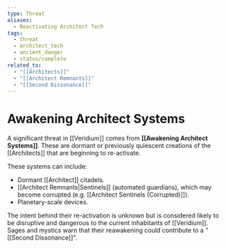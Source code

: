 ```yaml
---
type: Threat
aliases:
  - Reactivating Architect Tech
tags:
  - threat
  - architect_tech
  - ancient_danger
  - status/complete
related_to:
  - "[[Architects]]"
  - "[[Architect Remnants]]"
  - "[[Second Dissonance]]"
---
```

# Awakening Architect Systems

A significant threat in [[Veridium]] comes from **[[Awakening Architect Systems]]**. These are dormant or previously quiescent creations of the [[Architects]] that are beginning to re-activate.

These systems can include:
* Dormant [[Architect]] citadels.
* [[Architect Remnants|Sentinels]] (automated guardians), which may become corrupted (e.g. [[Architect Sentinels (Corrupted)]]).
* Planetary-scale devices.

The intent behind their re-activation is unknown but is considered likely to be disruptive and dangerous to the current inhabitants of [[Veridium]]. Sages and mystics warn that their reawakening could contribute to a "[[Second Dissonance]]".